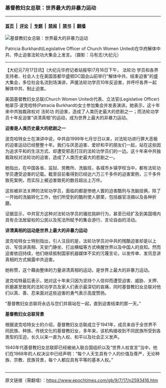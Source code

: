### 基督教妇女总联：世界最大的非暴力运动

---

#### [首页](../../../..?n2593416) &nbsp;|&nbsp; [评论](../../../../../epoch-comment?n2593416) &nbsp;|&nbsp; [专题](../../../../../epoch-special?n2593416) &nbsp;|&nbsp; [禁闻](../../../../../epoch-news?n2593416) &nbsp;|&nbsp; [禁书](../../../../../books?n2593416) &nbsp;|&nbsp; [翻墙](https://github.com/gfw-breaker/nogfw/blob/master/README.md?n2593416)


<div><img alt="基督教妇女总联：世界最大的非暴力运动" class="attachment-djy_600_400 size-djy_600_400 wp-post-image" src="https://i.epochtimes.com/assets/uploads/2009/07/90717082428459-600x400.jpg"/>
<div class="caption">
 <p>
  Patricia Burkhardt(Legislative Officer of Church Women United)在华府解体中共、停止迫害法轮功大集会上发言。（摄影：马有志/大纪元）
 </p>
</div></div><hr/><div class="post_content" id="artbody" itemprop="articleBody">
 <!-- article content begin -->
 <p>
  【大纪元7月17日讯】(大纪元华府记者站报导)7月16日下午，
  <ok href="https://www.epochtimes.com/gb/tag/%E6%B3%95%E8%BD%AE%E5%8A%9F.html">
   法轮功
  </ok>
  学员和各界支持者、社会人士在美国首都华盛顿DC国会山前举行“解体中共、结束迫害”的盛大集会，多位社会名流到场演讲，声援法轮功学员10年反迫害，并呼吁各界一起解体中共、制止迫害。
 </p>
 <p>
  美国基督教妇女总联(Church Women United)代表、立法官(Legislative Officer)帕翠莎‧波克哈特(Patracia Burkhardt)女士参加集会并发表演讲。她表示，这十年来中共独裁政权对
  <ok href="https://www.epochtimes.com/gb/tag/%E6%B3%95%E8%BD%AE%E5%8A%9F.html">
   法轮功
  </ok>
  的迫害，造成了人类历史最大的悲剧之一；而法轮功学员十年反迫害“讲清真相”的运动，成为世界上最大的非暴力运动。
 </p>
 <p>
  <b>
   迫害是人类历史最大的悲剧之一
  </b>
 </p>
 <p>
  波克哈特女士在演讲中说，中共自1999年七月廿日以来，对法轮功进行罪大恶极的迫害运动已经整整十年。我们与厌恶迫害、爱好和平的朋友们一起，站在这些因为追求平和的生活方式、却遭受邪恶打压的法轮功学员们的一边。这十年来中共独裁政权对法轮功的迫害，造成了人类历史最大的悲剧之一。
 </p>
 <p>
  她指出，在中国各省、监狱、劳教所、洗脑班，各城市乡镇学校当中，都有法轮功学员遭受迫害的记载。截至目前看得到已经达六万三千多件的迫害案例，三千多件致死案例，而实际上被迫害致死的数目超出上万件。
 </p>
 <p>
  这些被非法关押的法轮功学员，面临的都是惨绝人寰的迫害酷刑与洗脑技俩，除了一开始的洗脑转化工作，他们所受到的酷刑使人颤栗，包括器官活摘以及各种折磨。
 </p>
 <p>
  证据显示，中共官方这种对法轮功学员的骚扰挑衅行为，甚至已经扩及到美国境内具有合法居留权的公民以及宪法所赋予的集会游行、言论自由的活动。
 </p>
 <p>
  <b>
   讲清真相的运动是世界上最大的非暴力运动
  </b>
 </p>
 <p>
  波克哈特女士特别指出，引人注目的是，法轮功学员对中共的残酷迫害却是以上访、写信讲真相、天安门静坐、打出横幅等方式唤醒世界以及中国人的良知。然而迫害依旧持续，他们继续抵制国家机器媒体不实的污蔑言论，以发传单、发讯息讲真相的方式揭露中共迫害。
 </p>
 <p>
  她称赞，这个藉由整体的力量讲清真相的运动，是世界上最大的非暴力运动。
 </p>
 <p>
  波克哈特最后表示，她对这十年来只因为坚持个人信仰而遭受迫害、威胁、关押、折磨甚至致死的法轮功学员及家人们表示最深切的哀痛，同时基督教妇女总联对他们以真、善、忍来面对这些迫害的勇气表示高度赞扬。
 </p>
 <p>
  “基督教妇女总联将永远与您们并肩站在一起，直到迫害结束的那一天。”
 </p>
 <p>
  <b>
   基督教妇女总联背景
  </b>
 </p>
 <p>
  根据波克哈特女士的介绍，基督教妇女总联成立于1941年，成员来自于全世界不同民族、种族、传统文化的基督教妇女，多年来，该机构接收到不同民族所受到各类型的压迫，长久以来一直为人权、和平以及社会正义发声。
 </p>
 <p>
  1940年代基督教妇女总联即已经被纳入联合国组织以及“世界人权宣言”当中，他们在1968年的人权决议中已经声明：“每个人天生具有个人的价值及尊严，无论种族、宗教、民族背景，每个人都应具有平等的基本人权。”
  <br/>
  <font color="#ffffff">
   (http://www.dajiyuan.com)
  </font>
 </p>
 <!-- article content end -->
 <div id="below_article_ad">
 </div>
</div>


---

原文链接（需翻墙）：https://www.epochtimes.com/gb/9/7/17/n2593416.htm